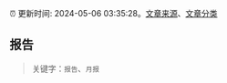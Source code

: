 :alarm_clock: 更新时间: 2024-05-06 03:35:28。[文章来源](/README.md)、[文章分类](/TAGS.md)

## 报告


> 关键字：`报告`、`月报`



